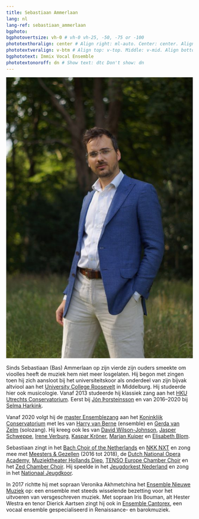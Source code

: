 ```yaml
---
title: Sebastiaan Ammerlaan
lang: nl
lang-ref: sebastiaan_ammerlaan
bgphoto: 
bgphotovertsize: vh-0 # vh-0 vh-25, -50, -75 or -100
phototexthoralign: center # Align right: ml-auto. Center: center. Align left: mr-auto 
phototextveralign: v-btm # Align top: v-top. Middle: v-mid. Align bottom: b-btm 
bgphototext: Immix Vocal Ensemble
phototextonoroff: dn # Show text: dtc Don't show: dn
---
```




<img src="/images/bio_images/sebastiaan.jpg" alt="Sebastiaan Ammerlaan" class="fr w-third ml-auto br-100">

Sinds Sebastiaan (Bas) Ammerlaan op zijn vierde zijn ouders smeekte om vioolles heeft de muziek hem niet meer losgelaten. Hij begon met zingen toen hij zich aansloot bij het universiteitskoor als onderdeel van zijn bijvak altviool aan het [University College Roosevelt](https://www.ucr.nl) in Middelburg. Hij studeerde hier ook musicologie. Vanaf 2013 studeerde hij klassiek zang aan het [HKU Utrechts Conservatorium](https://www.hku.nl/Home/Education/Bachelors/Conservatorium1.htm). Eerst bij [Jón Þorsteinsson](https://www.jonthorsteinsson.com) en van 2016–2020 bij [Selma Harkink](http://www.selmaharkink.com). 

Vanaf 2020 volgt hij de [master Ensemblezang](https://www.koncon.nl/opleidingen/master/vocal/master-ensemblezang) aan het [Koninklijk Conservatorium](https://www.koncon.nl/) met les van [Harry van Berne](https://www.jhvb.nl/) (ensemble) en [Gerda van Zelm](https://www.koncon.nl/docenten/gerda-van-zelm) (solozang). Hij kreeg ook les van [David Wilson-Johnson](http://www.davidwilsonjohnson.com/), [Jasper Schweppe](https://www.jasperschweppe.nl/), [Irene Verburg](http://www.ireneverburg.nl), [Kaspar Kröner](http://kasparkroener.weebly.com/), [Marjan Kuiper](http://www.marjankuiper.nl) en [Elisabeth Blom](https://www.musicazelandica.nl/nl/artistieke-leiding).

Sebastiaan zingt in het [Bach Choir of the Netherlands](https://beleefklassiek.nl/nl/2/the-bach-choir--orchestra-of-the-netherlands.aspx) en [NKK NXT](https://www.nederlandskamerkoor.nl/talentontwikkeling-participatie/nkk-nxt/) en zong mee met [Meesters & Gezellen](http://www.tettix.nl/) (2016 tot 2018), de [Dutch National Opera Academy](http://www.opera-academy.nl/), [Muziektheater Hollands Diep](http://muziektheaterhollandsdiep.nl/), [TENSO Europe Chamber Choir](https://www.tensoeuropechamberchoir.eu/) en het [Zed Chamber Choir](https://www.musicazelandica.nl/nl/chamber-choir). Hij speelde in het [Jeugdorkest Nederland](https://www.jeugdorkest.nl/) en zong in het [Nationaal Jeugdkoor](http://www.nationalekoren.nl). 

In 2017 richtte hij met sopraan Veronika Akhmetchina het [Ensemble Nieuwe Muziek](/ensembles/enm) op: een ensemble met steeds wisselende bezetting voor het uitvoeren van versgeschreven muziek. Met sopraan Iris Bouman, alt Hester Westra en tenor Dierick Aartsen zingt hij ook in [Ensemble Cantorex](/ensembles/cantorex), een vocaal ensemble gespecialiseerd in Renaissance- en barokmuziek.